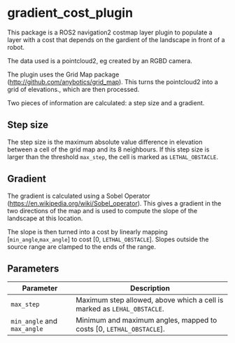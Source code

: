 # gradient_cost_plugin

This package is a ROS2 navigation2 costmap layer plugin to populate a layer with a cost that depends on the gardient of the landscape in front of a robot.

The data used is a pointcloud2, eg created by an RGBD camera.

The plugin uses the Grid Map package (http://github.com/anybotics/grid_map).  This turns the pointcloud2 into a grid of elevations., which are then processed.

Two pieces of information are calculated: a step size and a gradient.

## Step size

The step size is the maximum absolute value difference in elevation between a cell of the grid map and its 8 neighbours.  If this step size is larger than the threshold `max_step`, the cell is marked as `LETHAL_OBSTACLE`.

## Gradient

The gradient is calculated using a Sobel Operator (https://en.wikipedia.org/wiki/Sobel_operator).  This gives a gradient in the two directions of the map and is used to compute the slope of the landscape at this location.

The slope is then turned into a cost by linearly mapping [`min_angle`,`max_angle`] to cost [0, `LETHAL_OBSTACLE`].  Slopes outside the source range are clamped to the ends of the range.

## Parameters

| Parameter | Description |
|-----------|-------------|
| `max_step` | Maximum step allowed, above which a cell is marked as `LEHAL_OBSTACLE`. |
| `min_angle` and `max_angle` | Minimum and maximum angles, mapped to costs [0, `LETHAL_OBSTACLE`]. |